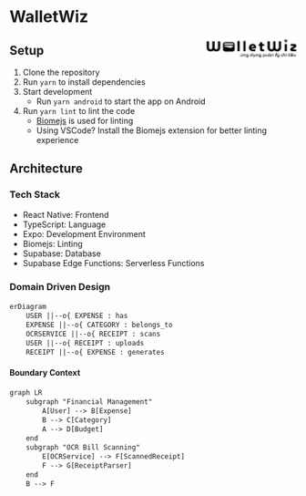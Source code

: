 # WalletWiz
<img align="right" width="159px" src="./logo.png">

## Setup
1. Clone the repository
2. Run `yarn` to install dependencies
3. Start development
   - Run `yarn android` to start the app on Android
4. Run `yarn lint` to lint the code
	- [Biomejs](https://biomejs.com) is used for linting
	- Using VSCode? Install the Biomejs extension for better linting experience

## Architecture

### Tech Stack
- React Native: Frontend
- TypeScript: Language
- Expo: Development Environment
- Biomejs: Linting
- Supabase: Database
- Supabase Edge Functions: Serverless Functions

### Domain Driven Design
```mermaid
erDiagram
    USER ||--o{ EXPENSE : has
    EXPENSE ||--o{ CATEGORY : belongs_to
    OCRSERVICE ||--o{ RECEIPT : scans
    USER ||--o{ RECEIPT : uploads
    RECEIPT ||--o{ EXPENSE : generates

```

#### Boundary Context
```mermaid
graph LR
    subgraph "Financial Management"
        A[User] --> B[Expense]
        B --> C[Category]
        A --> D[Budget]
    end
    subgraph "OCR Bill Scanning"
        E[OCRService] --> F[ScannedReceipt]
        F --> G[ReceiptParser]
    end
    B --> F

```